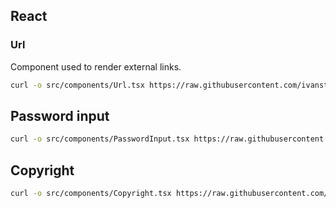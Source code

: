 ## React

### Url
Component used to render external links.
```bash
curl -o src/components/Url.tsx https://raw.githubusercontent.com/ivanstan/woodpecker/main/react/Url.tsx
```

## Password input
```bash
curl -o src/components/PasswordInput.tsx https://raw.githubusercontent.com/ivanstan/woodpecker/main/react/PasswordInput.tsx
```

## Copyright
```bash
curl -o src/components/Copyright.tsx https://raw.githubusercontent.com/ivanstan/woodpecker/main/react/Copyright.tsx
```
